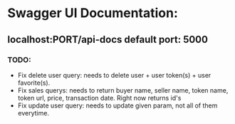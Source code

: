 # Swagger UI Documentation:

localhost:PORT/api-docs
default port: 5000
---

### TODO:
- Fix delete user query: needs to delete user + user token(s) + user favorite(s).
- Fix sales querys: needs to return buyer name, seller name, token name, token url, price, transaction date. Right now returns id's
- Fix update user query: needs to update given param, not all of them everytime.
